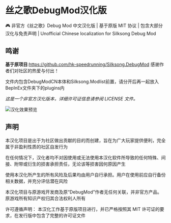 # 丝之歌DebugMod汉化版
🎮 非官方《丝之歌》Debug Mod 中文汉化版 | 基于原版 MIT 协议 | 包含大部分汉化与免责声明 | Unofficial Chinese localization for Silksong Debug Mod
## 鸣谢
**基于原项目**:https://github.com/hk-speedrunning/Silksong.DebugMod
感谢作者们对社区的热爱与付出！

文件内包含DebugModCN本体和Silksong.Modlist前置，请分开后再一起放入BepInEx文件夹下的plugins内

*这是一个非官方汉化版本，详细许可证信息请参阅 LICENSE 文件。*

![汉化效果预览](https://github.com/GreenYogurt261/Silksong-DebugMod-CN/blob/main/%E6%B1%89%E5%8C%96%E9%A2%84%E8%A7%88.png)
## 声明
本汉化项目是出于为社区做出贡献的目的而创建，旨在为广大玩家提供便利，完全属于非盈利性质的社区自发行为

在任何情况下，汉化者均不对因使用或无法使用本汉化软件所导致的任何特殊、间接、附带或衍生的损害承担责任，无论该等损害因何原因产生

使用本汉化所产生的所有风险及后果均由用户自行承担。用户在使用前应自行备份相关数据，并充分评估潜在风险

本汉化项目与原游戏开发商及原“DebugMod”作者无任何关联，并非官方产品。原游戏所有知识产权归其合法权利人所有

许可遵循声明：
本汉化工作基于原版项目进行，并已严格按照其 MIT 许可证的要求，在发行版中包含了完整的许可证文件

